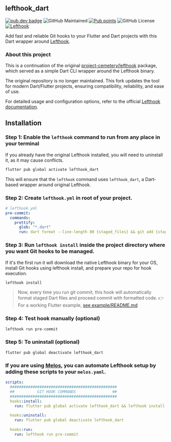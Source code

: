 ## lefthook_dart
[![pub.dev badge](https://img.shields.io/pub/v/lefthook_dart?logo=dart&logoColor=white)](https://pub.dev/packages/lefthook_dart)
![GitHub Maintained](https://img.shields.io/maintenance/yes/2025)
[![Pub points](https://badgen.net/pub/points/lefthook_dart)](https://pub.dev/packages/lefthook_dart/score)
![GitHub License](https://img.shields.io/github/license/idNoRD/lefthook_dart)
[![Lefthook](https://img.shields.io/badge/Lefthook-1.12.2-blue)](https://github.com/evilmartians/lefthook/releases)

Add fast and reliable Git hooks to your Flutter and Dart projects with this Dart wrapper around [Lefthook](https://github.com/evilmartians/lefthook).

### About this project

This is a continuation of the original [project-cemetery/lefthook](https://github.com/project-cemetery/lefthook) package, which served as a simple Dart CLI wrapper around the Lefthook binary.

The original repository is no longer maintained. This fork updates the tool for modern Dart/Flutter projects, ensuring compatibility, reliability, and ease of use.

For detailed usage and configuration options, refer to the official [Lefthook documentation](https://github.com/evilmartians/lefthook).

## Installation

### Step 1: Enable the `lefthook` command to run from any place in your terminal
If you already have the original Lefthook installed, you will need to uninstall it, as it may cause conflicts.
```sh
flutter pub global activate lefthook_dart
```
This will ensure that the `lefthook` command uses `lefthook_dart`, a Dart-based wrapper around original Lefthook.

### Step 2: Create `lefthook.yml` in root of your project.
```yml
# lefthook.yml
pre-commit:
  commands:
    prettify:
      glob: "*.dart"
      run: dart format --line-length 80 {staged_files} && git add {staged_files}
```

### Step 3: Run `lefthook install` inside the project directory where you want Git hooks to be managed.
If it's the first run it will download the native Lefthook binary for your OS, install Git hooks using lefthook install, and prepare your repo for hook execution.
```sh
lefthook install
```
> Now, every time you run git commit, this hook will automatically format staged Dart files and proceed commit with formatted code.
👉 For a working Flutter example, [see example/README.md](example/README.md)

### Step 4: Test hook manually (optional)
```sh
lefthook run pre-commit
```

### Step 5: To uninstall (optional)
```shell
flutter pub global deactivate lefthook_dart
```

### If you are using [Melos](https://github.com/invertase/melos), you can automate Lefthook setup by adding these scripts to your `melos.yaml`.
```yaml
scripts:
  ###############################################
  ##          GIT HOOK COMMANDS                ##
  ###############################################
  hooks:install:
    run: flutter pub global activate lefthook_dart && lefthook install
  
  hooks:uninstall:
    run: flutter pub global deactivate lefthook_dart
  
  hooks:run:
    run: lefthook run pre-commit
```
